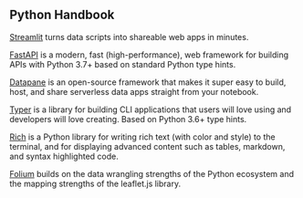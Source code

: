 ## Python Handbook

[Streamlit](https://docs.streamlit.io/library/cheatsheet) turns data scripts into shareable web apps in minutes. 

[FastAPI](https://fastapi.tiangolo.com/) is a modern, fast (high-performance), web framework for building APIs with Python 3.7+ based on standard Python type hints. 

[Datapane](https://docs.datapane.com/) is an open-source framework that makes it super easy to build, host, and share serverless data apps straight from your notebook. 

[Typer](https://typer.tiangolo.com/) is a library for building CLI applications that users will love using and developers will love creating. Based on Python 3.6+ type hints. 

[Rich](https://rich.readthedocs.io/en/stable/index.html)  is a Python library for writing rich text (with color and style) to the terminal, and for displaying advanced content such as tables, markdown, and syntax highlighted code.

[Folium](https://python-visualization.github.io/folium/) builds on the data wrangling strengths of the Python ecosystem and the mapping strengths of the leaflet.js library. 


